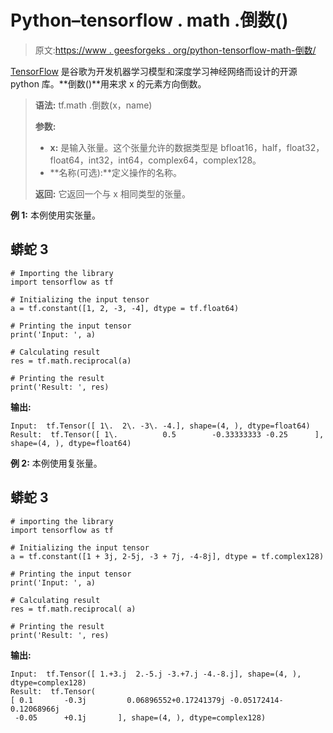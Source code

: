 # Python–tensorflow . math .倒数()

> 原文:[https://www . geesforgeks . org/python-tensorflow-math-倒数/](https://www.geeksforgeeks.org/python-tensorflow-math-reciprocal/)

[TensorFlow](https://www.geeksforgeeks.org/introduction-to-tensorflow/) 是谷歌为开发机器学习模型和深度学习神经网络而设计的开源 python 库。**倒数()**用来求 x 的元素方向倒数。

> **语法:** tf.math .倒数(x，name)
> 
> **参数:**
> 
> *   **x:** 是输入张量。这个张量允许的数据类型是 bfloat16，half，float32，float64，int32，int64，complex64，complex128。
> *   **名称(可选):**定义操作的名称。
> 
> **返回:**
> 它返回一个与 x 相同类型的张量。

**例 1:** 本例使用实张量。

## 蟒蛇 3

```
# Importing the library
import tensorflow as tf

# Initializing the input tensor
a = tf.constant([1, 2, -3, -4], dtype = tf.float64)

# Printing the input tensor
print('Input: ', a)

# Calculating result
res = tf.math.reciprocal(a)

# Printing the result
print('Result: ', res)
```

**输出:**

```
Input:  tf.Tensor([ 1\.  2\. -3\. -4.], shape=(4, ), dtype=float64)
Result:  tf.Tensor([ 1\.          0.5        -0.33333333 -0.25      ], shape=(4, ), dtype=float64)

```

**例 2:** 本例使用复张量。

## 蟒蛇 3

```
# importing the library
import tensorflow as tf

# Initializing the input tensor
a = tf.constant([1 + 3j, 2-5j, -3 + 7j, -4-8j], dtype = tf.complex128)

# Printing the input tensor
print('Input: ', a)

# Calculating result
res = tf.math.reciprocal( a)

# Printing the result
print('Result: ', res)
```

**输出:**

```
Input:  tf.Tensor([ 1.+3.j  2.-5.j -3.+7.j -4.-8.j], shape=(4, ), dtype=complex128)
Result:  tf.Tensor(
[ 0.1       -0.3j         0.06896552+0.17241379j -0.05172414-0.12068966j
 -0.05      +0.1j       ], shape=(4, ), dtype=complex128)
```